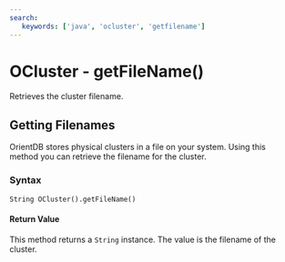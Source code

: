```yaml
---
search:
   keywords: ['java', 'ocluster', 'getfilename']
---
```


# OCluster - getFileName()

Retrieves the cluster filename.

## Getting Filenames

OrientDB stores physical clusters in a file on your system.  Using this method you can retrieve the filename for the cluster.

### Syntax

```
String OCluster().getFileName()
```

#### Return Value

This method returns a `String` instance.  The value is the filename of the cluster.

